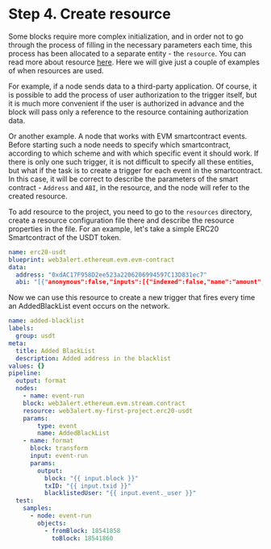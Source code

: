 # Step 4. Create resource

Some blocks require more complex initialization, and in order not to go through the process of filling in the necessary parameters each time, this process has been allocated to a separate entity - the `resource`. You can read more about resource [here](../../web3alert.md#resource). Here we will give just a couple of examples of when resources are used. 

For example, if a node sends data to a third-party application. Of course, it is possible to add the process of user authorization to the trigger itself, but it is much more convenient if the user is authorized in advance and the block will pass only a reference to the resource containing authorization data.

Or another example. A node that works with EVM smartcontract events. Before starting such a node needs to specify which smartcontract, according to which scheme and with which specific event it should work. If there is only one such trigger, it is not difficult to specify all these entities, but what if the task is to create a trigger for each event in the smartcontract. In this case, it will be correct to describe the parameters of the smart contract - `Address` and `ABI`, in the resource, and the node will refer to the created resource.

To add resource to the project, you need to go to the `resources` directory, create a resource configuration file there and describe the resource properties in the file. For an example, let's take a simple ERC20 Smartcontract of the USDT token.

```yaml
name: erc20-usdt
blueprint: web3alert.ethereum.evm.evm-contract
data:
  address: "0xdAC17F958D2ee523a2206206994597C13D831ec7"
  abi: "[{"anonymous":false,"inputs":[{"indexed":false,"name":"amount","type":"uint256"}],"name":"Issue","type":"event"},{"anonymous":false,"inputs":[{"indexed":false,"name":"amount","type":"uint256"}],"name":"Redeem","type":"event"},{"anonymous":false,"inputs":[{"indexed":false,"name":"newAddress","type":"address"}],"name":"Deprecate","type":"event"},{"anonymous":false,"inputs":[{"indexed":false,"name":"feeBasisPoints","type":"uint256"},{"indexed":false,"name":"maxFee","type":"uint256"}],"name":"Params","type":"event"},{"anonymous":false,"inputs":[{"indexed":false,"name":"_blackListedUser","type":"address"},{"indexed":false,"name":"_balance","type":"uint256"}],"name":"DestroyedBlackFunds","type":"event"},{"anonymous":false,"inputs":[{"indexed":false,"name":"_user","type":"address"}],"name":"AddedBlackList","type":"event"},{"anonymous":false,"inputs":[{"indexed":false,"name":"_user","type":"address"}],"name":"RemovedBlackList","type":"event"},{"anonymous":false,"inputs":[{"indexed":true,"name":"owner","type":"address"},{"indexed":true,"name":"spender","type":"address"},{"indexed":false,"name":"value","type":"uint256"}],"name":"Approval","type":"event"},{"anonymous":false,"inputs":[{"indexed":true,"name":"from","type":"address"},{"indexed":true,"name":"to","type":"address"},{"indexed":false,"name":"value","type":"uint256"}],"name":"Transfer","type":"event"},{"anonymous":false,"inputs":[],"name":"Pause","type":"event"},{"anonymous":false,"inputs":[],"name":"Unpause","type":"event"}]"
```

Now we can use this resource to create a new trigger that fires every time an AddedBlackList event occurs on the network. 

```yaml
name: added-blacklist
labels:
  group: usdt
meta:
  title: Added BlackList
  description: Added address in the blacklist
values: {}
pipeline:
  output: format
  nodes:
    - name: event-run
    block: web3alert.ethereum.evm.stream.contract
    resource: web3alert.my-first-project.erc20-usdt
    params:
        type: event
        name: AddedBlackList
    - name: format
      block: transform
      input: event-run
      params:
        output:
          block: "{{ input.block }}"
          txID: "{{ input.txid }}"
          blacklistedUser: "{{ input.event._user }}"
  test:
    samples:
      - node: event-run
        objects:
          - fromBlock: 18541858
            toBlock: 18541860
```